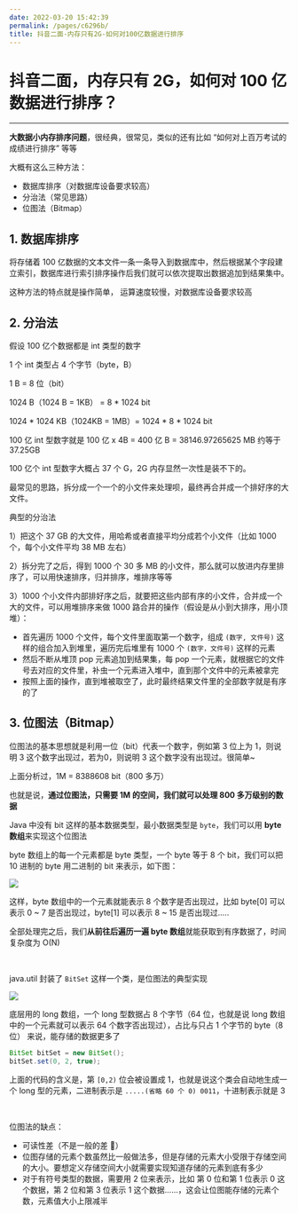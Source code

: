 ```yaml
---
date: 2022-03-20 15:42:39
permalink: /pages/c6296b/
title: 抖音二面-内存只有2G-如何对100亿数据进行排序
---
```

# 抖音二面，内存只有 2G，如何对 100 亿数据进行排序？

---

**大数据小内存排序问题**，很经典，很常见，类似的还有比如 “如何对上百万考试的成绩进行排序” 等等

大概有这么三种方法：

- 数据库排序（对数据库设备要求较高）
- 分治法（常见思路）
- 位图法（Bitmap）

## 1. 数据库排序

将存储着 100 亿数据的文本文件一条一条导入到数据库中，然后根据某个字段建立索引，数据库进行索引排序操作后我们就可以依次提取出数据追加到结果集中。

这种方法的特点就是操作简单， 运算速度较慢，对数据库设备要求较高

## 2. 分治法

假设 100 亿个数据都是 int 类型的数字

1 个 int 类型占 4 个字节（byte，B）

1 B = 8 位（bit）

1024 B（1024 B = 1KB） = 8 * 1024 bit

1024 * 1024 KB（1024KB = 1MB）= 1024 * 8  * 1024 bit

100 亿 int 型数字就是 100 亿 x 4B = 400 亿 B = 38146.97265625 MB 约等于 37.25GB

100 亿个 int 型数字大概占 37 个 G，2G 内存显然一次性是装不下的。

最常见的思路，拆分成一个一个的小文件来处理呗，最终再合并成一个排好序的大文件。

典型的分治法

1）把这个 37 GB 的大文件，用哈希或者直接平均分成若个小文件（比如 1000 个，每个小文件平均 38 MB 左右）

2）拆分完了之后，得到 1000 个 30 多 MB 的小文件，那么就可以放进内存里排序了，可以用快速排序，归并排序，堆排序等等

3）1000 个小文件内部排好序之后，就要把这些内部有序的小文件，合并成一个大的文件，可以用堆排序来做 1000 路合并的操作（假设是从小到大排序，用小顶堆）：

- 首先遍历 1000 个文件，每个文件里面取第一个数字，组成 `(数字, 文件号)` 这样的组合加入到堆里，遍历完后堆里有 1000 个 `(数字，文件号)` 这样的元素
- 然后不断从堆顶 pop 元素追加到结果集，每 pop 一个元素，就根据它的文件号去对应的文件里，补虫一个元素进入堆中，直到那个文件中的元素被拿完
- 按照上面的操作，直到堆被取空了，此时最终结果文件里的全部数字就是有序的了

## 3. 位图法（Bitmap）

位图法的基本思想就是利用一位（bit）代表一个数字，例如第 3 位上为 1，则说明 3 这个数字出现过，若为0，则说明 3 这个数字没有出现过。很简单~

上面分析过，1M = 8388608 bit（800 多万）

也就是说，**通过位图法，只需要 1M 的空间，我们就可以处理 800 多万级别的数据**

Java 中没有 bit 这样的基本数据类型，最小数据类型是 `byte`，我们可以用 **byte 数组**来实现这个位图法

byte 数组上的每一个元素都是 byte 类型，一个 byte 等于 8 个 bit，我们可以把 10 进制的 byte 用二进制的 bit 来表示，如下图：

![](https://gitee.com/veal98/images/raw/master/img/20220320161702.png)

这样，byte 数组中的一个元素就能表示 8 个数字是否出现过，比如 byte[0] 可以表示 0 ~ 7 是否出现过，byte[1] 可以表示 8 ~ 15 是否出现过.....

全部处理完之后，我们**从前往后遍历一遍 byte 数组**就能获取到有序数据了，时间复杂度为 O(N)

<br>

java.util 封装了 `BitSet` 这样一个类，是位图法的典型实现

![](https://gitee.com/veal98/images/raw/master/img/20220320162935.png)

底层用的 long 数组，一个 long 型数据占 8 个字节（64 位，也就是说 long 数组中的一个元素就可以表示 64 个数字否出现过），占比与只占 1 个字节的 byte（8 位） 来说，能存储的数据更多了

```java
BitSet bitSet = new BitSet();
bitSet.set(0, 2, true);
```

上面的代码的含义是，第 `[0,2)` 位会被设置成 1，也就是说这个类会自动地生成一个 long 型的元素，二进制表示是 `.....(省略 60 个 0) 0011`，十进制表示就是 3

<br>

位图法的缺点：

- 可读性差（不是一般的差 🤔）
- 位图存储的元素个数虽然比一般做法多，但是存储的元素大小受限于存储空间的大小。要想定义存储空间大小就需要实现知道存储的元素到底有多少
- 对于有符号类型的数据，需要用 2 位来表示，比如 第 0 位和第 1 位表示 0 这个数据，第 2 位和第 3 位表示 1 这个数据......，这会让位图能存储的元素个数，元素值大小上限减半